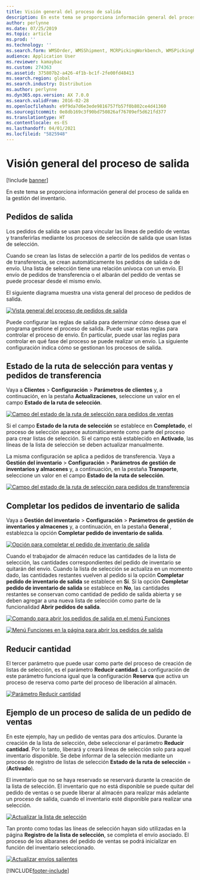 ```yaml
---
title: Visión general del proceso de salida
description: En este tema se proporciona información general del proceso de salida en la gestión del inventario.
author: perlynne
ms.date: 07/25/2019
ms.topic: article
ms.prod: ''
ms.technology: ''
ms.search.form: WMSOrder, WMSShipment, MCRPickingWorkbench, WMSPickingRegistration, CustomFilterGroup
audience: Application User
ms.reviewer: kamaybac
ms.custom: 274363
ms.assetid: 375807b2-a426-4f1b-bc1f-2fe00fd48413
ms.search.region: global
ms.search.industry: Distribution
ms.author: perlynne
ms.dyn365.ops.version: AX 7.0.0
ms.search.validFrom: 2016-02-28
ms.openlocfilehash: e9f9da7d6e3ede9816757fb57f0b802ce4d41360
ms.sourcegitcommit: 0e8db169c3f90bd750826af76709ef5d621fd377
ms.translationtype: HT
ms.contentlocale: es-ES
ms.lasthandoff: 04/01/2021
ms.locfileid: "5825948"
---
```

# <a name="outbound-process-overview"></a>Visión general del proceso de salida

[!include [banner](../includes/banner.md)]

En este tema se proporciona información general del proceso de salida en la gestión del inventario.

## <a name="output-orders"></a>Pedidos de salida

Los pedidos de salida se usan para vincular las líneas de pedido de ventas y transferirlas mediante los procesos de selección de salida que usan listas de selección.

Cuando se crean las listas de selección a partir de los pedidos de ventas o de transferencia, se crean automáticamente los pedidos de salida o de envío. Una lista de selección tiene una relación unívoca con un envío. El envío de pedidos de transferencia o el albarán del pedido de ventas se puede procesar desde el mismo envío. 

El siguiente diagrama muestra una vista general del proceso de pedidos de salida. 

[![Vista general del proceso de pedidos de salida](./media/outbound-order.png)](./media/outbound-order.png)

Puede configurar las reglas de salida para determinar cómo desea que el programa gestione el proceso de salida. Puede usar estas reglas para controlar el proceso de envío. En particular, puede usar las reglas para controlar en qué fase del proceso se puede realizar un envío. La siguiente configuración indica cómo se gestionan los procesos de salida.

## <a name="picking-route-status-for-sales-and-transfer-orders"></a>Estado de la ruta de selección para ventas y pedidos de transferencia 

Vaya a **Clientes** \> **Configuración** \> **Parámetros de clientes** y, a continuación, en la pestaña **Actualizaciones**, seleccione un valor en el campo **Estado de la ruta de selección**.

[![Campo del estado de la ruta de selección para pedidos de ventas](./media/picking-route-status-sales-order.png)](./media/picking-route-status-sales-order.png)

Si el campo **Estado de la ruta de selección** se establece en **Completado**, el proceso de selección aparece automáticamente como parte del proceso para crear listas de selección. Si el campo está establecido en **Activado**, las líneas de la lista de selección se deben actualizar manualmente.

La misma configuración se aplica a pedidos de transferencia. Vaya a **Gestión del inventario** \> **Configuración** \> **Parámetros de gestión de inventarios y almacenes** y, a continuación, en la pestaña **Transporte**, seleccione un valor en el campo **Estado de la ruta de selección**.

[![Campo del estado de la ruta de selección para pedidos de transferencia](./media/picking-route-status-transfer-order.png)](./media/picking-route-status-transfer-order.png)

## <a name="end-output-inventory-orders"></a>Completar los pedidos de inventario de salida

Vaya a **Gestión del inventario** \> **Configuración** \> **Parámetros de gestión de inventarios y almacenes** y, a continuación, en la pestaña **General** , establezca la opción **Completar pedido de inventario de salida**.

[![Opción para completar el pedido de inventario de salida](./media//end-output-inventory-order.png)](./media//end-output-inventory-order.png)

Cuando el trabajador de almacén reduce las cantidades de la lista de selección, las cantidades correspondientes del pedido de inventario se quitarán del envío. Cuando la lista de selección se actualiza en un momento dado, las cantidades restantes vuelven al pedido si la opción **Completar pedido de inventario de salida** se establece en **Sí**. Si la opción **Completar pedido de inventario de salida** se establece en **No**, las cantidades restantes se conservan como cantidad de pedido de salida abierta y se deben agregar a una nueva lista de selección como parte de la funcionalidad **Abrir pedidos de salida**. 

[![Comando para abrir los pedidos de salida en el menú Funciones](./media/open-output-order.png)](./media/open-output-order.png)

[![Menú Funciones en la página para abrir los pedidos de salida](./media/open-output-order-function.png)](./media/open-output-order-function.png)

## <a name="reduce-quantity"></a>Reducir cantidad

El tercer parámetro que puede usar como parte del proceso de creación de listas de selección, es el parámetro **Reducir cantidad**. La configuración de este parámetro funciona igual que la configuración **Reserva** que activa un proceso de reserva como parte del proceso de liberación al almacén.

[![Parámetro Reducir cantidad](./media/reduce-quantity.png)](./media/reduce-quantity.png)

## <a name="example-of-an-outbound-process-for-a-sales-order"></a>Ejemplo de un proceso de salida de un pedido de ventas

En este ejemplo, hay un pedido de ventas para dos artículos. Durante la creación de la lista de selección, debe seleccionar el parámetro **Reducir cantidad**. Por lo tanto, liberará y creará líneas de selección solo para aquel inventario disponible. Se debe informar de la selección mediante un proceso de registro de listas de selección **Estado de la ruta de selección** = (**Activado**).

El inventario que no se haya reservado se reservará durante la creación de la lista de selección. El inventario que no está disponible se puede quitar del pedido de ventas o se puede liberar al almacén para realizar más adelante un proceso de salida, cuando el inventario esté disponible para realizar una selección.

[![Actualizar la lista de selección](./media/update-picking-list.png)](./media/update-picking-list.png)

Tan pronto como todas las líneas de selección hayan sido utilizadas en la página **Registro de la lista de selección**, se completa el envío asociado. El proceso de los albaranes del pedido de ventas se podrá inicializar en función del inventario seleccionado.

[![Actualizar envíos salientes](./media/outbound-shipments.png)](./media/outbound-shipments.png)


[!INCLUDE[footer-include](../../includes/footer-banner.md)]